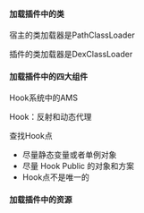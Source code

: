 #### 加载插件中的类

宿主的类加载器是PathClassLoader

插件的类加载器是DexClassLoader

#### 加载插件中的四大组件

Hook系统中的AMS

Hook：反射和动态代理



查找Hook点

- 尽量静态变量或者单例对象
- 尽量 Hook Public 的对象和方案
- Hook点不是唯一的

#### 加载插件中的资源

 
